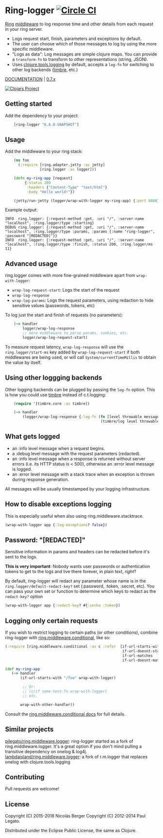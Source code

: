 # Ring-logger [![Circle CI](https://circleci.com/gh/nberger/ring-logger.svg?style=svg)](https://circleci.com/gh/nberger/ring-logger)

[Ring](https://github.com/ring-clojure/ring) [middleware](https://github.com/ring-clojure/ring/wiki/Concepts#middleware) to log
response time and other details from each request in your ring server.

- Logs request start, finish, parameters and exceptions by default.
- The user can choose which of those messages to log by using the more specific middleware.
- "Logs as data": Log messages are simple clojure maps. You can provide a `transform-fn` to
  transform to other representations (string, JSON).
- Uses [clojure.tools.logging](https://github.com/clojure/tools.logging) by default,
  accepts a `log-fn` for switching to other log backends ([timbre](https://github.com/ptaoussanis/timbre), etc.)

[DOCUMENTATION](https://nberger.github.io/ring-logger/doc) | [0.7.x](https://github.com/nberger/ring-logger/tree/0.7.x)

[![Clojars Project](http://clojars.org/ring-logger/latest-version.svg)](http://clojars.org/ring-logger)

## Getting started

Add the dependency to your project:

```clojure
    [ring-logger "0.8.0-SNAPSHOT"]
```

## Usage

Add the middleware to your ring stack:

```clojure
    (ns foo
      (:require [ring.adapter.jetty :as jetty]
                [ring.logger :as logger]))

    (defn my-ring-app [request]
         {:status 200
          :headers {"Content-Type" "text/html"}
          :body "Hello world!"})

    (jetty/run-jetty (logger/wrap-with-logger my-ring-app) {:port 8080})
```

Example output:

    INFO  ring.logger: {:request-method :get, :uri "/", :server-name "localhost", :ring.logger/type :starting}                                                                                                  
    DEBUG ring.logger: {:request-method :get, :uri "/", :server-name "localhost", :ring.logger/type :params, :params {:name "ring-logger", :password "[REDACTED]"}}                                             
    INFO  ring.logger: {:request-method :get, :uri "/", :server-name "localhost", :ring.logger/type :finish, :status 200, :ring.logger/ms 11}

## Advanced usage

ring.logger comes with more fine-grained middleware apart from `wrap-with-logger`:

- `wrap-log-request-start`: Logs the start of the request
- `wrap-log-response`
- `wrap-log-params`: Logs the request parameters, using redaction to hide sensitive values (passwords, tokens, etc)

To log just the start and finish of requests (no parameters):

```clojure
    (-> handler
        logger/wrap-log-response
        ;; more middleware to parse params, cookies, etc.
        logger/wrap-log-request-start)
```

To measure request latency, `wrap-log-response` will use the `ring.logger/start-ms` key added by `wrap-log-request-start`
if both middlewares are being used, or will call `System/currentTimeMillis` to obtain the value by itself.

## Using other loggging backends

Other logging backends can be plugged by passing the `log-fn` option. This is how you could use
[timbre](https://github.com/ptaoussanis/timbre) instead of c.t.logging:


```clojure
    (require '[timbre.core :as timbre])

    (-> handler
        (logger/wrap-log-response {:log-fn (fn [level throwable message]
                                            (timbre/log level throwable message))}))
```

## What gets logged



* an :info level message when a request begins.
* a :debug level message with the request parameters (redacted).
* an :info level message when a response is returned without server
  errors (i.e. its HTTP status is < 500), otherwise an :error level message is logged.
* an :error level message with a stack trace when an exception is thrown during response generation.

All messages will be usually timestamped by your logging infrastructure.

## How to disable exceptions logging

This is especially useful when also using ring.middleware.stacktrace.

```clojure
(wrap-with-logger app {:log-exceptions? false})
```

## Password: "[REDACTED]"

Sensitive information in params and headers can be redacted before it's sent to
the logs.

**This is very important**: Nobody wants user passwords or authentication
tokens to get to the logs and live there forever, in plain text, *right*?

By default, ring-logger will redact any parameter whose name is in the
`ring.logger/default-redact-key?` set (:password, :token, :secret, etc).
You can pass your own set or function to determine which keys to redact
as the `redact-key?` option

```clojure
(wrap-with-logger app {:redact-key? #{:senha :token})
```

## Logging only certain requests

If you wish to restrict logging to certain paths (or other
conditions), combine ring-logger with
[ring.middleware.conditional](https://github.com/pjlegato/ring.middleware.conditional), like so:

```clojure
(:require [ring.middleware.conditional :as c :refer  [if-url-starts-with
                                                      if-url-doesnt-start-with
                                                      if-url-matches
                                                      if-url-doesnt-match]])

(def my-ring-app
   (-> handler
       (if-url-starts-with "/foo" wrap-with-logger)

        ;; Or:
        ;; (c/if some-test-fn wrap-with-logger)
        ;; etc.

       wrap-with-other-handler))
```

Consult the [ring.middleware.conditional docs](https://github.com/pjlegato/ring.middleware.conditional) for full details.

## Similar projects

[pjlegato/ring.middleware.logger](http://github.com/pjlegato/ring.middleware.logger): ring-logger started as a fork
of ring.middleware.logger. It's a great option if you don't mind pulling a transitive dependency on onelog & log4j.
[lambdaisland/ring.middleware.logger](https://github.com/RadicalZephyr/ring.middleware.logger): a fork of r.m.logger
that replaces onelog with clojure.tools.logging

## Contributing

Pull requests are welcome!

## License

Copyright (C) 2015-2018 Nicolás Berger
Copyright (C) 2012-2014 Paul Legato.

Distributed under the Eclipse Public License, the same as Clojure.
